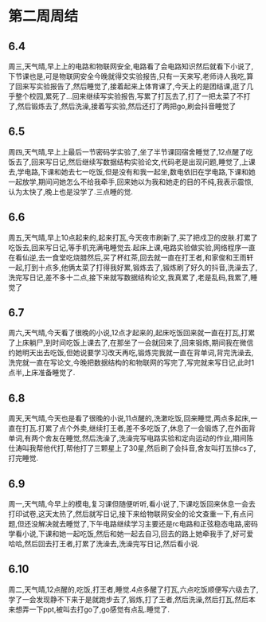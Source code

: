 # 第二周周结

## 6.4
  周三,天气晴,早上上的电路和物联网安全,电路看了会电路知识然后就看下小说了,下节课也是,可是物联网安全今晚就得交实验报告,只有一天来写,老师诗人我吃,算了回来写实验报告了,然后睡觉了,接着起来上体育课了,今天上的是团结课,逛了几乎整个校园,累死了...回来继续写实验报告,写累了打瓦去了,打了一把太菜了不打了,然后锻炼去了,然后洗澡,接着写实验,然后还打了两把go,刷会抖音睡觉了
## 6.5 
  周四,天气晴,早上上最后一节密码学实验了,坐了半节课回宿舍睡觉了,12点醒了吃饭去了,回来写日记,然后继续写数据结构实验论文,代码老是出现问题,睡觉了,上课去,学电路,下课和她去七一吃饭,但是没有和我一起坐,数电依旧在学电路,下课和她一起放学,期间问她怎么不给我牵手,回来她以为我和她走的目的不纯,我表示震惊,认为太快了,晚上也是没学了.三点睡的觉.
## 6.6
  周五,天气晴,早上10点起来的,起来打瓦,今天夜市刷新了,买了把戍卫的皮肤.打累了吃饭去,回来写日记,等手机充满电睡觉去.起床上课,电路实验做实验,网络程序一直在看仙逆,去一食堂吃烧腊然后,买了杯红茶,回去就一直在打王者,和家俊和王雨轩一起,打到十点多,他俩太菜了打得我好累,锻炼去了,锻炼刷了好久的抖音,洗澡去了,洗完写日记,差不多十二点,接下来就写数据结构论文,我真累了,老是乱码,我累了,睡觉了 
## 6.7 
  周六,天气晴,今天看了很晚的小说,12点才起来的,起床吃饭回来就一直在打瓦,打累了上床躺尸,到时间吃饭上课去了,在那坐了一会就回来了,回来锻炼,期间我在微信约她明天出去吃饭,但她说要学习改天再吃,锻炼完我就一直在背单词,背完洗澡去,洗完就一直在写论文,今晚把数据结构的和物联网的写完了,写完就来写日记,此时1点半,上床准备睡觉了.
## 6.8
  周天,天气晴,今天也是看了很晚的小说,11点醒的,洗漱吃饭,回来睡觉,两点多起床,一直在打瓦.打累了点个外卖,继续打王者,差不多吃饭了,休息了一会锻炼了,在外面背单词,有两个舍友在睡觉,然后洗澡了,洗澡完写电路实验和定向运动的作业,期间陈仕涛叫我帮他代打,帮他打了三颗星上了30星,然后刷了会抖音,舍友叫打五排cs了,打完睡觉.
## 6.9
  周一,天气晴,今早上的模电,复习课但随便听听,看小说了,下课吃饭回来休息一会去打印试卷,这天太热了,然后就写日记,接下来给物联网安全的论文查重一下,有点问题,但还没解决就去睡觉了,下午电路继续学习主要还是rc电路和正弦稳态电路,密码学看小说,下课和她一起吃饭,然后和她一起去自习,回去的路上她牵我手了,好可爱哈哈,然后回去打王者,打累了洗澡去,洗澡完写日记,然后看小说.  
## 6.10 
  周二,天气晴,12点醒的,吃饭,打王者,睡觉.4点多醒了打瓦,六点吃饭顺便写六级去了,学了一会发现静不下来于是就跑步去了,锻炼,打了王者,然后洗澡,然后打瓦,然后本来想弄一下ppt,被叫去打go了,go感觉有点乱.睡觉了.